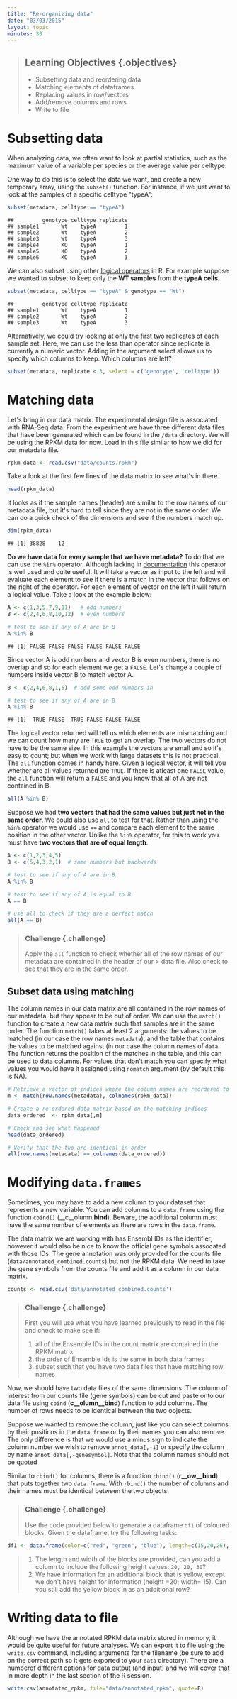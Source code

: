 ```yaml
---
title: "Re-organizing data"
date: "03/03/2015"
layout: topic
minutes: 30 
---
```


> ## Learning Objectives {.objectives}
> * Subsetting data and reordering data
> * Matching elements of dataframes
> * Replacing values in row/vectors
> * Add/remove columns and rows
> * Write to file


# Subsetting data

When analyzing data, we often want to look at partial statistics, such
as the maximum value of a variable per species or the average value per celltype.

One way to do this is to select the data we want, and create a new temporary
array, using the `subset()` function. For instance, if we just want to look at
the samples of a specific celltype "typeA":




```r
subset(metadata, celltype == "typeA")
```

```
##         genotype celltype replicate
## sample1       Wt    typeA         1
## sample2       Wt    typeA         2
## sample3       Wt    typeA         3
## sample4       KO    typeA         1
## sample5       KO    typeA         2
## sample6       KO    typeA         3
```

We can also subset using other [logical operators](http://www.statmethods.net/management/operators.html) in R. For example suppose we wanted to subset to keep only the **WT samples** from the **typeA cells**.


```r
subset(metadata, celltype == "typeA" & genotype == "Wt")
```

```
##         genotype celltype replicate
## sample1       Wt    typeA         1
## sample2       Wt    typeA         2
## sample3       Wt    typeA         3
```

Alternatively, we could try looking at only the first two replicates of each sample set. Here, we can use the less than operator since replicate is currently a numeric vector. Adding in the argument select allows us to specify which columns to keep. Which columns are left?

```r
subset(metadata, replicate < 3, select = c('genotype', 'celltype'))
```


# Matching data 

Let's bring in our data matrix. The experimental design file is associated with RNA-Seq data. From the experiment we have three different data files that have been generated which can be found in the `/data` directory. We will be using the RPKM data for now. Load in this file similar to how we did for our metadata file.


```r
rpkm_data <- read.csv("data/counts.rpkm")
```

Take a look at the first few lines of the data matrix to see what's in there.


```r
head(rpkm_data)
```

It looks as if the sample names (header) are similar to the row names of our metadata file, but it's hard to tell since they are not in the  same order. We can do a quick check of the dimensions and see if the numbers match up. 


```r
dim(rpkm_data)
```

```
## [1] 38828    12
```

**Do we have data for every sample that we have metadata?** To do that we can use the `%in%` operator. Although lacking in [documentation](http://dr-k-lo.blogspot.com/2013/11/in-in-r-underused-in-operator.html) this operator is well used and quite useful. It will take a vector as input to the left and will evaluate each element to see if there is a match in the vector that follows on the right of the operator. For each element of vector on the left it will return a logical value. Take a look at the example below:


```r
A <- c(1,3,5,7,9,11)   # odd numbers
B <- c(2,4,6,8,10,12)  # even numbers

# test to see if any of A are in B
A %in% B
```

```
## [1] FALSE FALSE FALSE FALSE FALSE FALSE
```

Since vector A is odd numbers and vector B is even numbers, there is no overlap and so for each element we get a `FALSE`. Let's change a couple of numbers inside vector B to match vector A.


```r
B <- c(2,4,6,8,1,5)  # add some odd numbers in 

# test to see if any of A are in B
A %in% B
```

```
## [1]  TRUE FALSE  TRUE FALSE FALSE FALSE
```

The logical vector returned will tell us which elements are mismatching and we can count how many are `TRUE` to get an overlap. The two vectors do not have to be the same size. In this example the vectors are small and so it's easy to count; but when we work with large datasets this is not practical. The `all` function comes in handy here. Given a logical vector, it will tell you whether are all values returned are `TRUE`. If there is atleast one `FALSE` value, the `all` function will return a `FALSE` and you know that all of A are not contained in B.


```r
all(A %in% B)
```

Suppose we had **two vectors that had the same values but just not in the same order**. We could also use `all` to test for that. Rather than using the `%in%` operator we would use `==` and compare each element to the same position in the other vector. Unlike the `%in%` operator, for this to work you must have **two vectors that are of equal length**.


```r
A <- c(1,2,3,4,5)
B <- c(5,4,3,2,1)  # same numbers but backwards 

# test to see if any of A are in B
A %in% B

# test to see if any of A is equal to B
A == B

# use all to check if they are a perfect match
all(A == B)
```

> ### Challenge {.challenge}
> Apply the `all` function to check whether all of the row names of our metadata are contained in the header of our > data file. Also check to see that they are in the same order.


## Subset data using matching
The column names in our data matrix are all contained in the row names of our metadata, but they appear to be out of order. We can use the `match()` function to create a new data matrix such that samples are in the same order. The function `match()` takes at least 2 arguments: the values to be matched (in our case the row names `metadata`), and the table that contains the values to be matched against (in our case the column names of `data`. The function returns the position of the matches in the table, and this can be used to data columns. For values that don't match you can specify what values you would have it assigned using `nomatch` argument (by default this is NA).



```r
# Retrieve a vector of indices where the column names are reordered to match the row names 
m <- match(row.names(metadata), colnames(rpkm_data))

# Create a re-ordered data matrix based on the matching indices
data_ordered  <- rpkm_data[,m]
```



```r
# Check and see what happened
head(data_ordered)

# Verify that the two are identical in order
all(row.names(metadata) == colnames(data_ordered))
```


# Modifying `data.frames`

Sometimes, you may have to add a new column to your dataset that represents a
new variable. You can add columns to a `data.frame` using the function `cbind()`
(__c__olumn __bind__). Beware, the additional column must have the same number
of elements as there are rows in the `data.frame`.

The data matrix we are working with has Ensembl IDs as the identifier, however it would also be nice to know the official gene symbols assocated with those IDs. The gene annotation was only provided for the counts file (`data/annotated_combined.counts`) but not the RPKM data. We need to take the gene symbols from the counts file and add it as a column in our data matrix. 


```r
counts <- read.csv('data/annotated_combined.counts')
```


> ### Challenge {.challenge}
> First you will use what you have learned previously to read in the file and check to make see if:
> 
> 1. all of the Ensemble IDs in the count matrix are contained in the RPKM matrix
> 2. the order of Ensemble Ids is the same in both data frames
> 3. subset such that you have two data files that have matching row names



Now, we should have two data files of the same dimensions. The column of interest from our counts file (gene symbols) can be cut and paste onto our data file using `cbind` (__c__olumn__bind__) function to add columns. The number of rows needs to be identical between the two objects.



Suppose we wanted to remove the column, just like you can select columns by their positions in the `data.frame` or by their names you can also remove. The only difference is that we would use a minus sign to indicate the column number we wish to remove `annot_data[,-1]` or specify the column by name `annot_data[,-genesymbol]`. Note that the column names should not be quoted

Similar to `cbind()` for columns, there is a function `rbind()` (__r__ow__bind__) that puts together two `data.frame`. With `rbind()` the number of columns and their names must be identical between the two objects. 


> ### Challenge {.challenge}
> Use the code provided below to generate a dataframe `df1` of coloured blocks. Given the dataframe, try the following tasks:


```r
df1 <- data.frame(color=c("red", "green", "blue"), length=c(15,20,26), width=c(20,25,35))
```

> 1. The length and width of the blocks are provided, can you add a column to include the following height values: `20, 20, 30`?
> 2. We have information for an additional block that is yellow, except we don't have height for information (height =20; width= 15). Can you still add the yellow block in as an additional row?




# Writing data to file
Although we have the annotated RPKM data matrix stored in memory, it would be quite useful for future analyses. We can export it to file using the `write.csv` command, including arguments for the filename (be sure to add on the correct path so it gets exported to your `data` directory). There are a numberof different options for data output (and input) and we will cover that in more depth in the last section of the R session.


```r
write.csv(annotated_rpkm, file="data/annotated_rpkm", quote=F)
```

